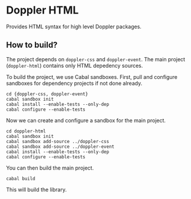# Doppler HTML

Provides HTML syntax for high level Doppler packages.

## How to build?

The project depends on `doppler-css` and `doppler-event`.
The main project (`doppler-html`) contains only HTML depedency sources.

To build the project, we use Cabal sandboxes. First, pull and configure
sandboxes for dependency projects if not done already.

```
cd {doppler-css, doppler-event}
cabal sandbox init
cabal install --enable-tests --only-dep
cabal configure --enable-tests
```

Now we can create and configure a sandbox for the main project.

```
cd doppler-html
cabal sandbox init
cabal sandbox add-source ../doppler-css
cabal sandbox add-source ../doppler-event
cabal install --enable-tests --only-dep
cabal configure --enable-tests
```

You can then build the main project.

```
cabal build
```

This will build the library.
